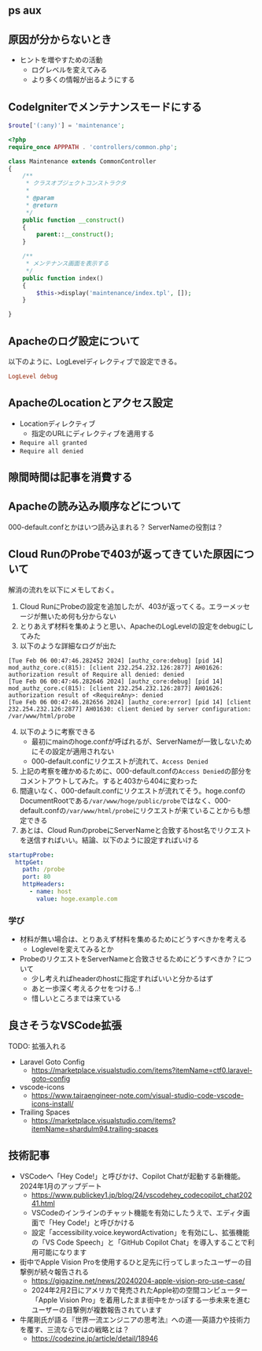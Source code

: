 ## ps aux

## 原因が分からないとき

- ヒントを増やすための活動
  - ログレベルを変えてみる
  - より多くの情報が出るようにする

## CodeIgniterでメンテナンスモードにする

```php
$route['(:any)'] = 'maintenance';
```

```php
<?php
require_once APPPATH . 'controllers/common.php';

class Maintenance extends CommonController
{
    /**
     * クラスオブジェクトコンストラクタ
     *
     * @param
     * @return
     */
    public function __construct()
    {
        parent::__construct();
    }

    /**
     * メンテナンス画面を表示する
     */
    public function index()
    {
        $this->display('maintenance/index.tpl', []);
    }

}
```

## Apacheのログ設定について

以下のように、LogLevelディレクティブで設定できる。

```conf
LogLevel debug
```

## ApacheのLocationとアクセス設定

- Locationディレクティブ
  - 指定のURLにディレクティブを適用する
- `Require all granted`
- `Require all denied`

## 隙間時間は記事を消費する

## Apacheの読み込み順序などについて

000-default.confとかはいつ読み込まれる？
ServerNameの役割は？

## Cloud RunのProbeで403が返ってきていた原因について

解消の流れを以下にメモしておく。

1. Cloud RunにProbeの設定を追加したが、403が返ってくる。エラーメッセージが無いため何も分からない
2. とりあえず材料を集めようと思い、ApacheのLogLevelの設定をdebugにしてみた
3. 以下のような詳細なログが出た
```
[Tue Feb 06 00:47:46.282452 2024] [authz_core:debug] [pid 14] mod_authz_core.c(815): [client 232.254.232.126:2877] AH01626: authorization result of Require all denied: denied
[Tue Feb 06 00:47:46.282646 2024] [authz_core:debug] [pid 14] mod_authz_core.c(815): [client 232.254.232.126:2877] AH01626: authorization result of <RequireAny>: denied
[Tue Feb 06 00:47:46.282656 2024] [authz_core:error] [pid 14] [client 232.254.232.126:2877] AH01630: client denied by server configuration: /var/www/html/probe
```
4. 以下のように考察できる
    - 最初にmainのhoge.confが呼ばれるが、ServerNameが一致しないためにその設定が適用されない
    - 000-default.confにリクエストが流れて、`Access Denied`
5. 上記の考察を確かめるために、000-default.confの`Access Denied`の部分をコメントアウトしてみた。すると403から404に変わった
6. 間違いなく、000-default.confにリクエストが流れてそう。hoge.confのDocumentRootである`/var/www/hoge/public/probe`ではなく、000-default.confの`/var/www/html/probe`にリクエストが来ていることからも想定できる
7. あとは、Cloud RunのprobeにServerNameと合致するhost名でリクエストを送信すればいい。結論、以下のように設定すればいける

```yml
startupProbe:
  httpGet:
    path: /probe
    port: 80
    httpHeaders:
      - name: host
        value: hoge.example.com
```

### 学び

- 材料が無い場合は、とりあえず材料を集めるためにどうすべきかを考える
    - Loglevelを変えてみるとか
- ProbeのリクエストをServerNameと合致させるためにどうすべきか？について
    - 少し考えればheaderのhostに指定すればいいと分かるはず
    - あと一歩深く考えるクセをつける..!
    - 惜しいところまでは来ている

## 良さそうなVSCode拡張

TODO: 拡張入れる

- Laravel Goto Config
    - https://marketplace.visualstudio.com/items?itemName=ctf0.laravel-goto-config
- vscode-icons
    - https://www.tairaengineer-note.com/visual-studio-code-vscode-icons-install/
- Trailing Spaces
    - https://marketplace.visualstudio.com/items?itemName=shardulm94.trailing-spaces

## 技術記事

- VSCodeへ「Hey Code!」と呼びかけ、Copilot Chatが起動する新機能。2024年1月のアップデート
    - https://www.publickey1.jp/blog/24/vscodehey_codecopilot_chat20241.html
    - VSCodeのインラインのチャット機能を有効にしたうえで、エディタ画面で「Hey Code!」と呼びかける
    - 設定「accessibility.voice.keywordActivation」を有効にし、拡張機能の「VS Code Speech」と「GitHub Copilot Chat」を導入することで利用可能になります
- 街中でApple Vision Proを使用するひと足先に行ってしまったユーザーの目撃例が続々報告される
    - https://gigazine.net/news/20240204-apple-vision-pro-use-case/
    - 2024年2月2日にアメリカで発売されたApple初の空間コンピューター「Apple Vision Pro」を着用したまま街中をかっぽする一歩未来を進むユーザーの目撃例が複数報告されています
- 牛尾剛氏が語る『世界一流エンジニアの思考法』への道──英語力や技術力を覆す、三流ならではの戦略とは？
    - https://codezine.jp/article/detail/18946

